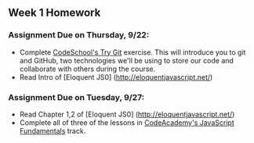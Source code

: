 ## Week 1 Homework

### Assignment Due on Thursday, 9/22:
* Complete [CodeSchool's Try Git](https://try.github.io/) exercise. This will introduce you to git and GitHub, two technologies we'll be using to store our code and collaborate with others during the course.
* Read Intro of [Eloquent JS0] (http://eloquentjavascript.net/)

### Assignment Due on Tuesday, 9/27:
* Read Chapter 1,2 of [Eloquent JS0] (http://eloquentjavascript.net/)
* Complete all of three of the lessons in [CodeAcademy's JavaScript Fundamentals](https://www.codecademy.com/en/tracks/javascript-upgraded) track.




